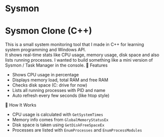 # Sysmon
# Sysmon Clone (C++)

This is a small system monitoring tool that I made in C++ for learning system programming and Windows API.  
It shows real-time stats like CPU usage, memory usage, disk space and also lists running processes.
I wanted to build something like a mini version of Sysmon / Task Manager in the console.
🔹 Features
- Shows CPU usage in percentage
- Displays memory load, total RAM and free RAM
- Checks disk space (C: drive for now)
- Lists all running processes with PID and name
- Auto refresh every few seconds (like htop style)

 🔹 How It Works
- CPU usage is calculated with `GetSystemTimes`
- Memory info comes from `GlobalMemoryStatusEx`
- Disk space is taken using `GetDiskFreeSpaceEx`
- Processes are listed with `EnumProcesses` and `EnumProcessModules`


